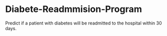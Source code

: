 # Diabete-Readmmision-Program
Predict if a patient with diabetes will be readmitted to the hospital within 30 days.
